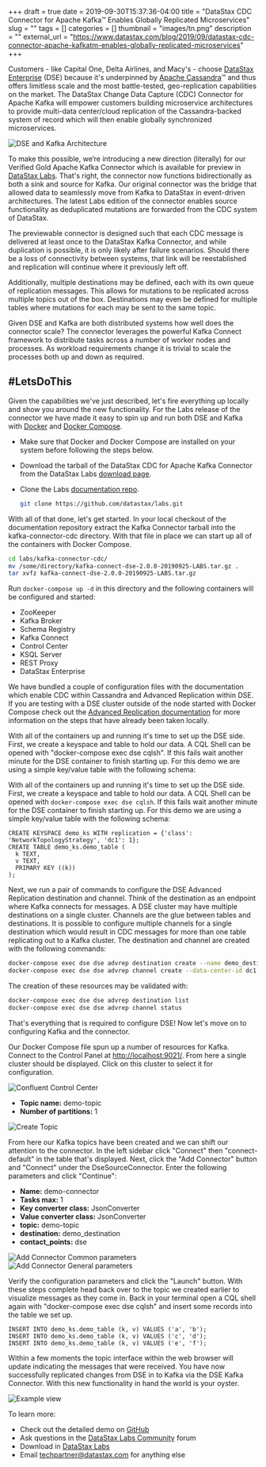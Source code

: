 +++ 
draft = true
date = 2019-09-30T15:37:36-04:00
title = "DataStax CDC Connector for Apache Kafka™ Enables Globally Replicated Microservices"
slug = "" 
tags = []
categories = []
thumbnail = "images/tn.png"
description = ""
external_url = "https://www.datastax.com/blog/2019/09/datastax-cdc-connector-apache-kafkatm-enables-globally-replicated-microservices"
+++

Customers -  like Capital One, Delta Airlines, and Macy's - choose [DataStax Enterprise](https://www.datastax.com/products/datastax-enterprise) (DSE) because it's underpinned by [Apache Cassandra](https://www.datastax.com/products/apache-cassandra)™ and thus offers limitless scale and the most battle-tested, geo-replication capabilities on the market. The DataStax Change Data Capture (CDC) Connector for Apache Kafka will empower customers building microservice architectures to provide multi-data center/cloud replication of the Cassandra-backed system of record which will then enable globally synchronized microservices.

![DSE and Kafka Architecture](CDCKafkaDiagram.png)

To make this possible, we’re introducing a new direction (literally) for our Verified Gold Apache Kafka Connector which is available for preview in [DataStax Labs](https://downloads.datastax.com/#labs). That's right, the connector now functions bidirectionally as both a sink and source for Kafka. Our original connector was the bridge that allowed data to seamlessly move from Kafka to DataStax in event-driven architectures. The latest Labs edition of the connector enables source functionality as deduplicated mutations are forwarded from the CDC system of DataStax.

The previewable connector is designed such that each CDC message is delivered at least once to the DataStax Kafka Connector, and while duplication is possible, it is only likely after failure scenarios. Should there be a loss of connectivity between systems, that link will be reestablished and replication will continue where it previously left off.

Additionally, multiple destinations may be defined, each with its own queue of replication messages. This allows for mutations to be replicated across multiple topics out of the box. Destinations may even be defined for multiple tables where mutations for each may be sent to the same topic.

Given DSE and Kafka are both distributed systems how well does the connector scale? The connector leverages the powerful Kafka Connect framework to distribute tasks across a number of worker nodes and processes. As workload requirements change it is trivial to scale the processes both up and down as required.

## #LetsDoThis

Given the capabilities we've just described, let's fire everything up locally and show you around the new functionality. For the Labs release of the connector we have made it easy to spin up and run both DSE and Kafka with [Docker](https://docs.docker.com/install/) and [Docker Compose](https://docs.docker.com/compose/install/).

* Make sure that Docker and Docker Compose are installed on your system before following the steps below. 

* Download the tarball of the DataStax CDC for Apache Kafka Connector from the DataStax Labs [download page](https://downloads.datastax.com/#labs). 

* Clone the Labs [documentation repo](https://github.com/datastax/labs/tree/master/kafka-connector-cdc).

    ```bash
    git clone https://github.com/datastax/labs.git
    ```

With all of that done, let's get started. In your local checkout of the documentation repository extract the Kafka Connector tarball into the kafka-connector-cdc directory. With that file in place we can start up all of the containers with Docker Compose.

```bash
cd labs/kafka-connector-cdc/ 
mv /some/directory/kafka-connect-dse-2.0.0-20190925-LABS.tar.gz . 
tar xvfz kafka-connect-dse-2.0.0-20190925-LABS.tar.gz
```

Run `docker-compose up -d` in this directory and the following containers will be configured and started:

* ZooKeeper
* Kafka Broker
* Schema Registry
* Kafka Connect
* Control Center
* KSQL Server
* REST Proxy
* DataStax Enterprise

We have bundled a couple of configuration files with the documentation which enable CDC within Cassandra and Advanced Replication within DSE. If you are testing with a DSE cluster outside of the node started with Docker Compose check out the [Advanced Replication documentation](https://docs.datastax.com/en/dse/6.7/dse-dev/datastax_enterprise/advReplication/advRepGetStarted.html#advRepGetStarted__setUpSource) for more information on the steps that have already been taken locally.

With all of the containers up and running it's time to set up the DSE side. First, we create a keyspace and table to hold our data. A CQL Shell can be opened with "docker-compose exec dse cqlsh". If this fails wait another minute for the DSE container to finish starting up. For this demo we are using a simple key/value table with the following schema:

With all of the containers up and running it's time to set up the DSE side. First, we create a keyspace and table to hold our data. A CQL Shell can be opened with `docker-compose exec dse cqlsh`. If this fails wait another minute for the DSE container to finish starting up. For this demo we are using a simple key/value table with the following schema:

```
CREATE KEYSPACE demo_ks WITH replication = {'class': 'NetworkTopologyStrategy', 'dc1': 1};
CREATE TABLE demo_ks.demo_table (
  k TEXT,
  v TEXT,
  PRIMARY KEY ((k))
);
```

Next, we run a pair of commands to configure the DSE Advanced Replication destination and channel. Think of the destination as an endpoint where Kafka connects for messages. A DSE cluster may have multiple destinations on a single cluster. Channels are the glue between tables and destinations. It is possible to configure multiple channels for a single destination which would result in CDC messages for more than one table replicating out to a Kafka cluster. The destination and channel are created with the following commands:

```bash
docker-compose exec dse dse advrep destination create --name demo_destination --transmission-enabled true
docker-compose exec dse dse advrep channel create --data-center-id dc1 --source-keyspace demo_ks --source-table demo_table --destination demo_destination
```

The creation of these resources may be validated with:

```bash
docker-compose exec dse dse advrep destination list
docker-compose exec dse dse advrep channel status
```

That's everything that is required to configure DSE! Now let's move on to configuring Kafka and the connector.

Our Docker Compose file spun up a number of resources for Kafka. Connect to the Control Panel at [http://localhost:9021/](http://localhost:9021/). From here a single cluster should be displayed. Click on this cluster to select it for configuration. 

![Confluent Control Center](control_center_cluster_selection.png)

* **Topic name:** demo-topic
* **Number of partitions:** 1

![Create Topic](create_topic.png)

From here our Kafka topics have been created and we can shift our attention to the connector. In the left sidebar click "Connect" then "connect-default" in the table that's displayed. Next, click the "Add Connector" button and "Connect" under the DseSourceConnector. Enter the following parameters and click "Continue":

* **Name:** demo-connector
* **Tasks max:** 1
* **Key converter class:** JsonConverter
* **Value converter class:** JsonConverter
* **topic:** demo-topic
* **destination:** demo_destination
* **contact_points:** dse

![Add Connector Common parameters](add_connector_common.png)
![Add Connector General parameters](add_connector_general.png)

Verify the configuration parameters and click the "Launch" button. With these steps complete head back over to the topic we created earlier to visualize messages as they come in. Back in your terminal open a CQL shell again with "docker-compose exec dse cqlsh" and insert some records into the table we set up.

```
INSERT INTO demo_ks.demo_table (k, v) VALUES ('a', 'b');
INSERT INTO demo_ks.demo_table (k, v) VALUES ('c', 'd');
INSERT INTO demo_ks.demo_table (k, v) VALUES ('e', 'f');
```

Within a few moments the topic interface within the web browser will update indicating the messages that were received. You have now successfully replicated changes from DSE in to Kafka via the DSE Kafka Connector. With this new functionality in hand the world is your oyster.

![Example view](cdc_demo.png)

To learn more: 

* Check out the detailed demo on [GitHub](https://github.com/datastax/labs/tree/master/kafka-connector-cdc)
* Ask questions in the [DataStax Labs Community](https://community.datastax.com/spaces/11/index.html) forum
* Download in [DataStax Labs](http://downloads.datastax.com/#labs)
* Email [techpartner@datastax.com](mailto:techpartner@datastax.com) for anything else
